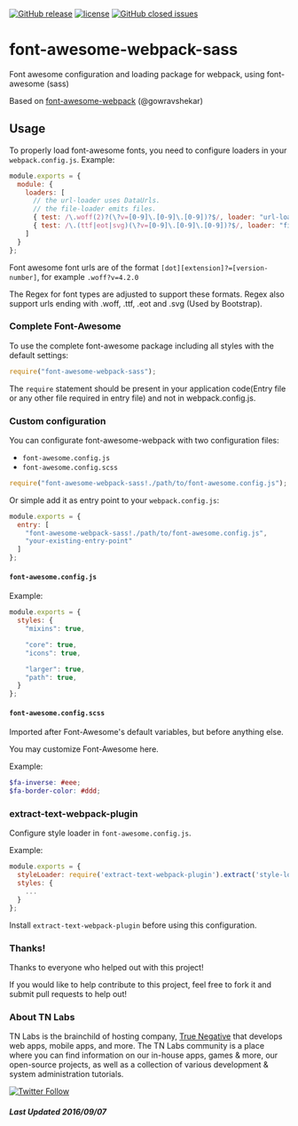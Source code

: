 [![GitHub release](https://img.shields.io/github/release/truenegative/font-awesome-webpack-sass.svg?maxAge=2592000?style=flat-square)](https://github.com/truenegative/zonesync/releases) 
[![license](https://img.shields.io/github/license/truenegative/font-awesome-webpack-sass.svg?maxAge=2592000)](https://www.gnu.org/licenses/gpl-3.0.en.html)
[![GitHub closed issues](https://img.shields.io/github/issues-closed/truenegative/font-awesome-webpack-sass.svg?maxAge=2592000?style=flat-square)](https://img.shields.io/github/license/truenegative/zonesync.svg?maxAge=2592000)

# font-awesome-webpack-sass
Font awesome configuration and loading package for webpack, using font-awesome (sass)

Based on [font-awesome-webpack](https://github.com/gowravshekar/font-awesome-webpack) (@gowravshekar)


Usage
-----

To properly load font-awesome fonts, you need to configure loaders in your `webpack.config.js`. Example:

``` javascript
module.exports = {
  module: {
    loaders: [
      // the url-loader uses DataUrls.
      // the file-loader emits files.
      { test: /\.woff(2)?(\?v=[0-9]\.[0-9]\.[0-9])?$/, loader: "url-loader?limit=10000&mimetype=application/font-woff" },
      { test: /\.(ttf|eot|svg)(\?v=[0-9]\.[0-9]\.[0-9])?$/, loader: "file-loader" }
    ]
  }
};
```

Font awesome font urls are of the format `[dot][extension]?=[version-number]`, for example `.woff?v=4.2.0`

The Regex for font types are adjusted to support these formats. Regex also support urls ending with .woff, .ttf, .eot and .svg (Used by Bootstrap).

### Complete Font-Awesome

To use the complete font-awesome package including all styles with the default settings:

``` javascript
require("font-awesome-webpack-sass");
```

The `require` statement should be present in your application code(Entry file or any other file required in entry file) and not in webpack.config.js.

### Custom configuration

You can configurate font-awesome-webpack with two configuration files:

* `font-awesome.config.js`
* `font-awesome.config.scss`

``` javascript
require("font-awesome-webpack-sass!./path/to/font-awesome.config.js");
```

Or simple add it as entry point to your `webpack.config.js`:

``` javascript
module.exports = {
  entry: [
    "font-awesome-webpack-sass!./path/to/font-awesome.config.js",
    "your-existing-entry-point"
  ]
};
```

#### `font-awesome.config.js`

Example:

``` javascript
module.exports = {
  styles: {
    "mixins": true,

    "core": true,
    "icons": true,

    "larger": true,
    "path": true,
  }
};
```

#### `font-awesome.config.scss`

Imported after Font-Awesome's default variables, but before anything else.

You may customize Font-Awesome here.

Example:

``` scss
$fa-inverse: #eee;
$fa-border-color: #ddd;
```

### extract-text-webpack-plugin

Configure style loader in `font-awesome.config.js`.

Example:

``` javascript
module.exports = {
  styleLoader: require('extract-text-webpack-plugin').extract('style-loader', 'css-loader!sass'),
  styles: {
    ...
  }
};
```

Install `extract-text-webpack-plugin` before using this configuration.


### Thanks!

Thanks to everyone who helped out with this project!

If you would like to help contribute to this project, feel free to fork it and submit pull requests to help out!


### About TN Labs

TN Labs is the brainchild of hosting company, [True Negative](https://truenegative.com) that develops web apps, mobile apps, and more. The TN Labs community is a place where you can find information on our in-house apps, games & more, our open-source projects, as well as a collection of various development & system administration tutorials.

[![Twitter Follow](https://img.shields.io/twitter/follow/tn_labs.svg?style=social&label=Follow&maxAge=2592000?style=flat-square)]()

##### Last Updated 2016/09/07
